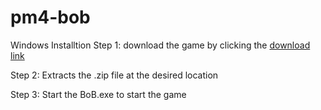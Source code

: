 # pm4-bob

Windows Installtion
Step 1: download the game by clicking the [download link](https://github.com/Bob-short-for-Robert/pm4-bob/suites/6863693702/artifacts/265324288)

Step 2: Extracts the .zip file at the desired location

Step 3: Start the BoB.exe to start the game


